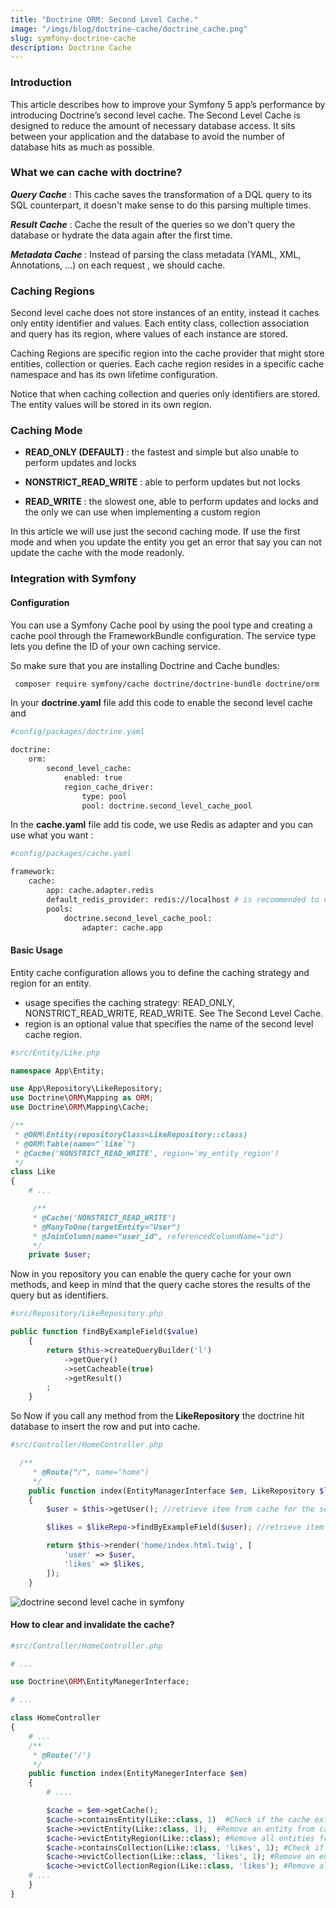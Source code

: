 ```yaml
---
title: "Doctrine ORM: Second Level Cache."
image: "/imgs/blog/doctrine-cache/doctrine_cache.png"
slug: symfony-doctrine-cache
description: Doctrine Cache
---
```


### Introduction
This article describes how to improve your Symfony 5 app’s performance by introducing Doctrine’s second level cache. The Second Level Cache is designed to reduce the amount of necessary database access. It sits between your application and the database to avoid the number of database hits as much as possible.

### What we can cache with doctrine?

***Query Cache*** : This cache saves the transformation of a DQL query to its SQL counterpart, it doesn't make sense  to do this parsing multiple times.

***Result Cache*** : Cache the result of the queries so we don't query the database or hydrate the data again after the first time.

***Metadata Cache*** : Instead of parsing the class metadata (YAML, XML, Annotations, ...) on each request , we should cache.

### Caching Regions

Second level cache does not store instances of an entity, instead it caches only entity identifier and values. Each entity class, collection association and query has its region, where values of each instance are stored.

Caching Regions are specific region into the cache provider that might store entities, collection or queries. Each cache region resides in a specific cache namespace and has its own lifetime configuration.

Notice that when caching collection and queries only identifiers are stored. The entity values will be stored in its own region.

### Caching Mode

- **READ_ONLY (DEFAULT)** :  the fastest and simple but also unable to perform updates and locks
- **NONSTRICT_READ_WRITE** : able to perform updates but not locks

- **READ_WRITE** :  the slowest one, able to perform updates and locks and the only we can use when implementing a custom region

In this article we will use just the second caching mode.
If use the first mode and when you update the entity you get an error that say you can not update the cache with the mode readonly.

### Integration with Symfony

#### Configuration
You can use a Symfony Cache pool by using the pool type and creating a cache
pool through the FrameworkBundle configuration. The service type lets you
define the ID of your own caching service.

So make sure that you are installing Doctrine and Cache bundles:

```bash
 composer require symfony/cache doctrine/doctrine-bundle doctrine/orm
```
In your <b class="text-danger">doctrine.yaml</b> file add this code to enable the second level cache and

```bash
#config/packages/doctrine.yaml

doctrine:
    orm:
        second_level_cache:
            enabled: true
            region_cache_driver:
                type: pool
                pool: doctrine.second_level_cache_pool
```

In the <b class="text-primary">cache.yaml</b> file add tis code, we use Redis as adapter and you can use what you want :

```bash
#config/packages/cache.yaml

framework:
    cache:
        app: cache.adapter.redis
        default_redis_provider: redis://localhost # is recommended to use .env file
        pools:
            doctrine.second_level_cache_pool:
                adapter: cache.app
```
#### Basic Usage
Entity cache configuration allows you to define the caching strategy and region for an entity.
* usage specifies the caching strategy: READ_ONLY, NONSTRICT_READ_WRITE, READ_WRITE. See The Second Level Cache.
* region is an optional value that specifies the name of the second level cache region.

```php
#src/Entity/Like.php

namespace App\Entity;

use App\Repository\LikeRepository;
use Doctrine\ORM\Mapping as ORM;
use Doctrine\ORM\Mapping\Cache;

/**
 * @ORM\Entity(repositoryClass=LikeRepository::class)
 * @ORM\Table(name="`like`")
 * @Cache('NONSTRICT_READ_WRITE', region='my_entity_region')
 */
class Like
{
    # ...

     /**
     * @Cache('NONSTRICT_READ_WRITE')
     * @ManyToOne(targetEntity="User")
     * @JoinColumn(name="user_id", referencedColumnName="id")
     */
    private $user;


```

Now in you repository you can enable the query cache for your own methods, and keep in mind that the query cache stores the results of the query but as identifiers.

```php
#src/Repository/LikeRepository.php

public function findByExampleField($value)
    {
        return $this->createQueryBuilder('l')
            ->getQuery()
            ->setCacheable(true)
            ->getResult()
        ;
    }
```

So Now if you call any method from the **LikeRepository** the doctrine hit database to insert the row and put into cache.

```php
#src/Controller/HomeController.php

  /**
     * @Route("/", name="home")
     */
    public function index(EntityManagerInterface $em, LikeRepository $likeRepo): Response
    {
        $user = $this->getUser(); //retrieve item from cache for the second call

        $likes = $likeRepo->findByExampleField($user); //retrieve item from cache for the second call

        return $this->render('home/index.html.twig', [
            'user' => $user,
            'likes' => $likes,
        ]);
    }
```
![doctrine second level cache in symfony](/imgs/blog/doctrine-cache/no-query.png)

####  How to clear and invalidate the cache?

```php
#src/Controller/HomeController.php

# ...

use Doctrine\ORM\EntityManegerInterface;

# ...

class HomeController
{
    # ...
    /**
     * @Route('/')
     */
    public function index(EntityManegerInterface $em)
    {
        # ....

        $cache = $em->getCache();
        $cache->containsEntity(Like::class, 1)  #Check if the cache exists
        $cache->evictEntity(Like::class, 1);  #Remove an entity from cache
        $cache->evictEntityRegion(Like::class); #Remove all entities from cache
        $cache->containsCollection(Like::class, 'likes', 1); #Check if the cache exists
        $cache->evictCollection(Like::class, 'likes', 1); #Remove an entity collection from cache
        $cache->evictCollectionRegion(Like::class, 'likes'); #Remove all collections from cache
    # ...
    }
}
```
